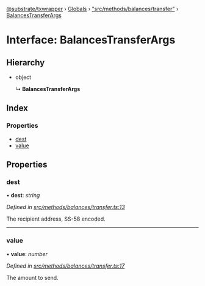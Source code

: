 [@substrate/txwrapper](../README.md) › [Globals](../globals.md) › ["src/methods/balances/transfer"](../modules/_src_methods_balances_transfer_.md) › [BalancesTransferArgs](_src_methods_balances_transfer_.balancestransferargs.md)

# Interface: BalancesTransferArgs

## Hierarchy

* object

  ↳ **BalancesTransferArgs**

## Index

### Properties

* [dest](_src_methods_balances_transfer_.balancestransferargs.md#dest)
* [value](_src_methods_balances_transfer_.balancestransferargs.md#value)

## Properties

###  dest

• **dest**: *string*

*Defined in [src/methods/balances/transfer.ts:13](https://github.com/paritytech/txwrapper/blob/fc81d5b/src/methods/balances/transfer.ts#L13)*

The recipient address, SS-58 encoded.

___

###  value

• **value**: *number*

*Defined in [src/methods/balances/transfer.ts:17](https://github.com/paritytech/txwrapper/blob/fc81d5b/src/methods/balances/transfer.ts#L17)*

The amount to send.
